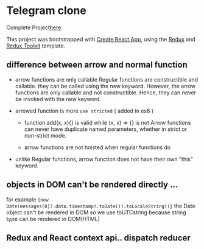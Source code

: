 # Telegram clone

Complete Project[here](https://telegram-clone-2013a.web.app/)

This project was bootstrapped with [Create React App](https://github.com/facebook/create-react-app), using the [Redux](https://redux.js.org/) and [Redux Toolkit](https://redux-toolkit.js.org/) template.

## difference between arrow and normal function

- arrow functions are only callable
  Regular functions are constructible and callable.
  they can be called using the new keyword.
  However, the arrow functions are only callable and not constructible.
  Hence, they can never be invoked with the new keyword.

- arrowed function is more `use stricted` ( added in es6 )

  - function add(x, x){} is valid while (x, x) => {} is not
    Arrow functions can never have duplicate named parameters,
    whether in strict or non-strict mode.

  - arrow functions are not hoisted when regular functions do

- unlike Regular functions, arrow function does not have their own "this" keyword.

## objects in DOM can't be rendered directly ...

for example `{new Date(messages[0]?.data.timestamp?.toDate()).toLocaleString()}`
the Date object can't be rendered in DOM so we use toUTCstring
because string type can be rendered in DOM(HTML)

## Redux and React context api.. dispatch reducer
